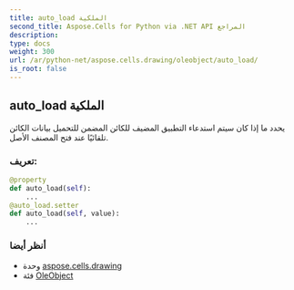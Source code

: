 ```yaml
---
title: auto_load الملكية
second_title: Aspose.Cells for Python via .NET API المراجع
description:
type: docs
weight: 300
url: /ar/python-net/aspose.cells.drawing/oleobject/auto_load/
is_root: false
---
```

##  auto_load الملكية

يحدد ما إذا كان سيتم استدعاء التطبيق المضيف للكائن المضمن للتحميل
بيانات الكائن تلقائيًا عند فتح المصنف الأصل.
###  تعريف:
```python
@property
def auto_load(self):
    ...
@auto_load.setter
def auto_load(self, value):
    ...
```

###  أنظر أيضا
* وحدة [aspose.cells.drawing](../../)
* فئة [OleObject](/cells/ar/python-net/aspose.cells.drawing/oleobject)
